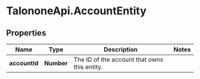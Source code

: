 # TalononeApi.AccountEntity

## Properties
Name | Type | Description | Notes
------------ | ------------- | ------------- | -------------
**accountId** | **Number** | The ID of the account that owns this entity. | 


